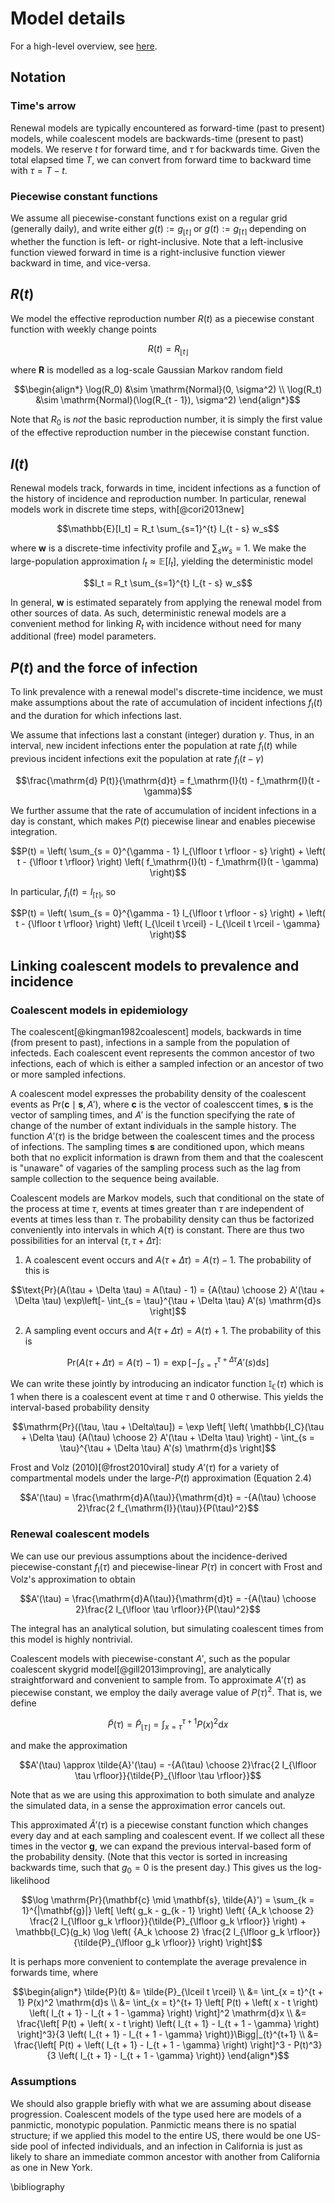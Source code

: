 # Model details

For a high-level overview, see [here](index.md).

## Notation

### Time's arrow
Renewal models are typically encountered as forward-time (past to present) models, while coalescent models are backwards-time (present to past) models.
We reserve $t$ for forward time, and $\tau$ for backwards time.
Given the total elapsed time $T$, we can convert from forward time to backward time with $\tau = T - t$.


### Piecewise constant functions
We assume all piecewise-constant functions exist on a regular grid (generally daily), and write either $g(t) := g_{\lfloor t \rfloor}$ or $g(t) := g_{\lceil t \rceil}$ depending on whether the function is left- or right-inclusive.
Note that a left-inclusive function viewed forward in time is a right-inclusive function viewer backward in time, and vice-versa.

## $R(t)$

We model the effective reproduction number $R(t)$ as a piecewise constant function with weekly change points
```math
R(t) = R_{\lfloor t \rfloor}
```
where $\mathbf{R}$ is modelled as a log-scale Gaussian Markov random field
```math
\begin{align*}
\log(R_0) &\sim \mathrm{Normal}(0, \sigma^2) \\
\log(R_t) &\sim \mathrm{Normal}(\log(R_{t - 1}), \sigma^2)
\end{align*}
```
Note that $R_0$ is _not_ the basic reproduction number, it is simply the first value of the effective reproduction number in the piecewise constant function.

## $I(t)$

Renewal models track, forwards in time, incident infections as a function of the history of incidence and reproduction number.
In particular, renewal models work in discrete time steps, with[@cori2013new]
```math
\mathbb{E}[I_t] = R_t \sum_{s=1}^{t} I_{t - s} w_s
```
where $\mathbf{w}$ is a discrete-time infectivity profile and $\sum_s w_s = 1$.
We make the large-population approximation $I_t \approx \mathbb{E}[I_t]$, yielding the deterministic model
```math
I_t = R_t \sum_{s=1}^{t} I_{t - s} w_s
```

In general, $\mathbf{w}$ is estimated separately from applying the renewal model from other sources of data.
As such, deterministic renewal models are a convenient method for linking $R_t$ with incidence without need for many additional (free) model parameters.

## $P(t)$ and the force of infection

To link prevalence with a renewal model's discrete-time incidence, we must make assumptions about the rate of accumulation of incident infections $f_{\mathrm{I}}(t)$ and the duration for which infections last.

We assume that infections last a constant (integer) duration $\gamma$.
Thus, in an interval, new incident infections enter the population at rate $f_\mathrm{I}(t)$ while previous incident infections exit the population at rate $f_\mathrm{I}(t - \gamma)$
```math
\frac{\mathrm{d} P(t)}{\mathrm{d}t} = f_\mathrm{I}(t) - f_\mathrm{I}(t - \gamma)
```

We further assume that the rate of accumulation of incident infections in a day is constant, which makes $P(t)$ piecewise linear and enables piecewise integration.
```math
P(t) = \left( \sum_{s = 0}^{\gamma - 1} I_{\lfloor t \rfloor - s} \right) + \left( t - {\lfloor t \rfloor} \right) \left( f_\mathrm{I}(t) - f_\mathrm{I}(t - \gamma) \right)
```
In particular, $f_{\mathrm{I}}(t) = I_{\lceil t \rceil}$, so
```math
P(t) = \left( \sum_{s = 0}^{\gamma - 1} I_{\lfloor t \rfloor - s} \right) + \left( t - {\lfloor t \rfloor} \right) \left( I_{\lceil t \rceil} - I_{\lceil t \rceil - \gamma} \right)
```

## Linking coalescent models to prevalence and incidence

### Coalescent models in epidemiology
The coalescent[@kingman1982coalescent] models, backwards in time (from present to past), infections in a sample from the population of infecteds.
Each coalescent event represents the common ancestor of two infections, each of which is either a sampled infection or an ancestor of two or more sampled infections.

A coalescent model expresses the probability density of the coalescent events as $\mathrm{Pr}(\mathbf{c} \mid \mathbf{s}, A')$, where $\mathbf{c}$ is the vector of coalesccent times, $\mathbf{s}$ is the vector of sampling times, and $A'$ is the function specifying the rate of change of the number of extant individuals in the sample history.
The function $A'(\tau)$ is the bridge between the coalescent times and the process of infections.
The sampling times $\mathbf{s}$ are conditioned upon, which means both that no explicit information is drawn from them and that the coalescent is "unaware" of vagaries of the sampling process such as the lag from sample collection to the sequence being available.

Coalescent models are Markov models, such that conditional on the state of the process at time $\tau$, events at times greater than $\tau$ are independent of events at times less than $\tau$.
The probability density can thus be factorized conveniently into intervals in which $A(\tau)$ is constant.
There are thus two possibilities for an interval $(\tau, \tau + \Delta\tau]$:
1. A coalescent event occurs and $A(\tau + \Delta \tau) = A(\tau) - 1$. The probability of this is
```math
\text{Pr}(A(\tau + \Delta \tau) = A(\tau) - 1) = {A(\tau) \choose 2} A'(\tau + \Delta \tau) \exp\left[- \int_{s = \tau}^{\tau + \Delta \tau} A'(s) \mathrm{d}s \right]
```
2. A sampling event occurs and $A(\tau + \Delta \tau) = A(\tau) + 1$. The probability of this is
```math
\text{Pr}(A(\tau + \Delta \tau) = A(\tau) - 1) = \exp\left[- \int_{s = \tau}^{\tau + \Delta \tau} A'(s) \mathrm{d}s \right]
```

We can write these jointly by introducing an indicator function $\mathbb{I_C}(\tau)$ which is 1 when there is a coalescent event at time $\tau$ and 0 otherwise.
This yields the interval-based probability density
```math
\mathrm{Pr}((\tau, \tau + \Delta\tau]) = \exp \left[ \left( \mathbb{I_C}(\tau + \Delta \tau) {A(\tau) \choose 2} A'(\tau + \Delta \tau) \right) - \int_{s = \tau}^{\tau + \Delta \tau} A'(s) \mathrm{d}s \right]
```

Frost and Volz (2010)[@frost2010viral] study $A'(\tau)$ for a variety of compartmental models under the large-$P(t)$ approximation (Equation 2.4)
```math
A'(\tau) = \frac{\mathrm{d}A(\tau)}{\mathrm{d}t} = -{A(\tau) \choose 2}\frac{2 f_{\mathrm{I}}(\tau)}{P(\tau)^2}
```
### Renewal coalescent models

We can use our previous assumptions about the incidence-derived piecewise-constant $f_{\mathrm{I}}(\tau)$ and piecewise-linear $P(\tau)$ in concert with Frost and Volz's approximation to obtain
```math
A'(\tau) = \frac{\mathrm{d}A(\tau)}{\mathrm{d}t} = -{A(\tau) \choose 2}\frac{2 I_{\lfloor \tau \rfloor}}{P(\tau)^2}
```
The integral has an analytical solution, but simulating coalescent times from this model is highly nontrivial.

Coalescent models with piecewise-constant $A'$, such as the popular coalescent skygrid model[@gill2013improving], are analytically straightforward and convenient to sample from.
To approximate $A'(\tau)$ as piecewise constant, we employ the daily average value of $P(\tau)^2$.
That is, we define
```math
\tilde{P}(\tau) = \tilde{P}_{\lfloor \tau \rfloor} = \int_{x = \tau}^{\tau + 1} P(x)^2 \mathrm{d}x
```
and make the approximation
```math
A'(\tau) \approx \tilde{A}'(\tau) = -{A(\tau) \choose 2}\frac{2 I_{\lfloor \tau \rfloor}}{\tilde{P}_{\lfloor \tau \rfloor}}
```
Note that as we are using this approximation to both simulate and analyze the simulated data, in a sense the approximation error cancels out.

This approximated $\tilde{A}'(\tau)$ is a piecewise constant function which changes every day and at each sampling and coalescent event.
If we collect all these times in the vector $\mathbf{g}$, we can expand the previous interval-based form of the probability density.
(Note that this vector is sorted in increasing backwards time, such that $g_0 = 0$ is the present day.)
This gives us the log-likelihood
```math
\log \mathrm{Pr}(\mathbf{c} \mid \mathbf{s}, \tilde{A}') = \sum_{k = 1}^{|\mathbf{g}|} \left[ \left( g_k - g_{k - 1} \right) \left( {A_k \choose 2} \frac{2 I_{\lfloor g_k \rfloor}}{\tilde{P}_{\lfloor g_k \rfloor}} \right) + \mathbb{I_C}(g_k) \log \left( {A_k \choose 2} \frac{2 I_{\lfloor g_k \rfloor}}{\tilde{P}_{\lfloor g_k \rfloor}} \right) \right]
```

It is perhaps more convenient to contemplate the average prevalence in forwards time, where
```math
\begin{align*}
\tilde{P}(t) &= \tilde{P}_{\lceil t \rceil} \\
&= \int_{x = t}^{t + 1} P(x)^2 \mathrm{d}s \\
&= \int_{x = t}^{t+ 1} \left[ P(t) + \left( x - t \right) \left( I_{t + 1} - I_{t + 1 - \gamma} \right) \right]^2 \mathrm{d}x \\
&= \frac{\left[ P(t) + \left( x - t \right) \left( I_{t + 1} - I_{t + 1 - \gamma} \right) \right]^3}{3 \left( I_{t + 1} - I_{t + 1 - \gamma} \right)}\Bigg|_{t}^{t+1} \\
&= \frac{\left[ P(t) + \left( I_{t + 1} - I_{t + 1 - \gamma} \right) \right]^3 - P(t)^3}{3 \left( I_{t + 1} - I_{t + 1 - \gamma} \right)}
\end{align*}
```

### Assumptions

We should also grapple briefly with what we are assuming about disease progression.
Coalescent models of the type used here are models of a panmictic, monotypic population.
Panmictic means there is no spatial structure; if we applied this model to the entire US, there would be one US-side pool of infected individuals, and an infection in California is just as likely to share an immediate common ancestor with another from California as one in New York.

\bibliography
